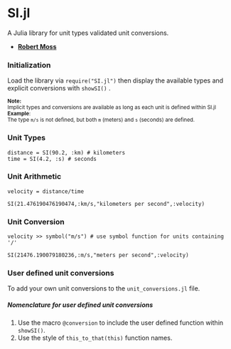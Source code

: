 SI.jl
=============

A Julia library for unit types validated unit conversions.


- **[Robert Moss](mailto:rmoss92@gmail.com)**

### Initialization

Load the library via ```require("SI.jl")``` then display the available types and explicit conversions with ```showSI()``` .


<sup>**Note:**</sup>  
<sup>Implicit types and conversions are available as long as each unit is defined within SI.jl</sup>  
<sup>**Example**:</sup>  
<sup>The type ```m/s``` is not defined, but both ```m``` (meters) and ```s``` (seconds) are defined.</sup>

### Unit Types
	
	distance = SI(90.2, :km) # kilometers
	time = SI(4.2, :s) # seconds

### Unit Arithmetic

	velocity = distance/time
	
	SI(21.476190476190474,:km/s,"kilometers per second",:velocity)


### Unit Conversion

	velocity >> symbol("m/s") # use symbol function for units containing '/'
	
	SI(21476.190079180236,:m/s,"meters per second",:velocity)

### User defined unit conversions

To add your own unit conversions to the ```unit_conversions.jl``` file.

##### Nomenclature for user defined unit conversions  
1. Use the macro ```@conversion``` to include the user defined function within ```showSI()```.  
2. Use the style of ```this_to_that(this)``` function names.